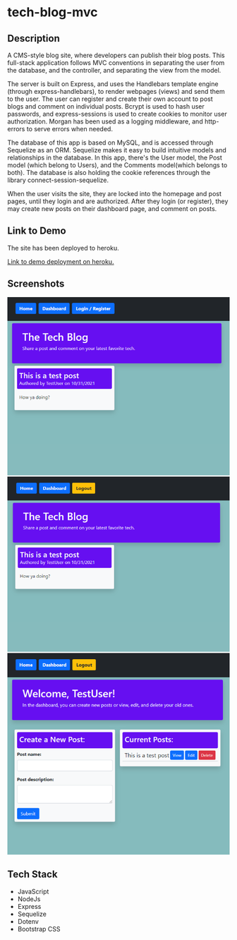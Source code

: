 
# tech-blog-mvc

## Description

A CMS-style blog site, where developers can publish their blog posts. This full-stack application follows MVC conventions in separating the user from the database, and the controller, and separating the view from the model.

The server is built on Express, and uses the Handlebars template engine (through express-handlebars), to render webpages (views) and send them to the user. The user can register and create their own account to post blogs and comment on individual posts. Bcrypt is used to hash user passwords, and express-sessions is used to create cookies to monitor user authorization. Morgan has been used as a logging middleware, and http-errors to serve errors when needed.

The database of this app is based on MySQL, and is accessed through Sequelize as an ORM. Sequelize makes it easy to build intuitive models and relationships in the database. In this app, there's the User model, the Post model (which belong to Users), and the Comments model(which belongs to both). The database is also holding the cookie references through the library connect-session-sequelize.

When the user visits the site, they are locked into the homepage and post pages, until they login and are authorized. After they login (or register), they may create new posts on their dashboard page, and comment on posts.

## Link to Demo

The site has been deployed to heroku.

[Link to demo deployment on heroku.](https://ghastly-ghoul-76054.herokuapp.com/)

## Screenshots

![homepage logged out screenshot](img/homepage-loggedout.png)
![homepage logged in screenshot](img/homepage-loggedin.png)
![dashboard screenshot](img/dashboard.png)

## Tech Stack

* JavaScript
* NodeJs
* Express
* Sequelize
* Dotenv
* Bootstrap CSS
